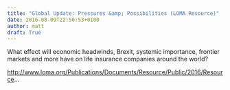 ```yaml
---
title: "Global Update: Pressures &amp; Possibilities (LOMA Resource)"
date: 2016-08-09T22:50:53+0100
author: matt
draft: True
---
```

What effect will economic headwinds, Brexit, systemic importance, frontier markets and more have on life insurance companies around the world?

http://www.loma.org/Publications/Documents/Resource/Public/2016/Resource...
